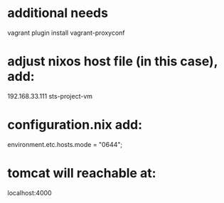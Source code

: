 # additional needs
vagrant plugin install vagrant-proxyconf

# adjust nixos host file (in this case), add:
192.168.33.111  sts-project-vm

# configuration.nix add:
environment.etc.hosts.mode = "0644";

# tomcat will reachable at:
localhost:4000